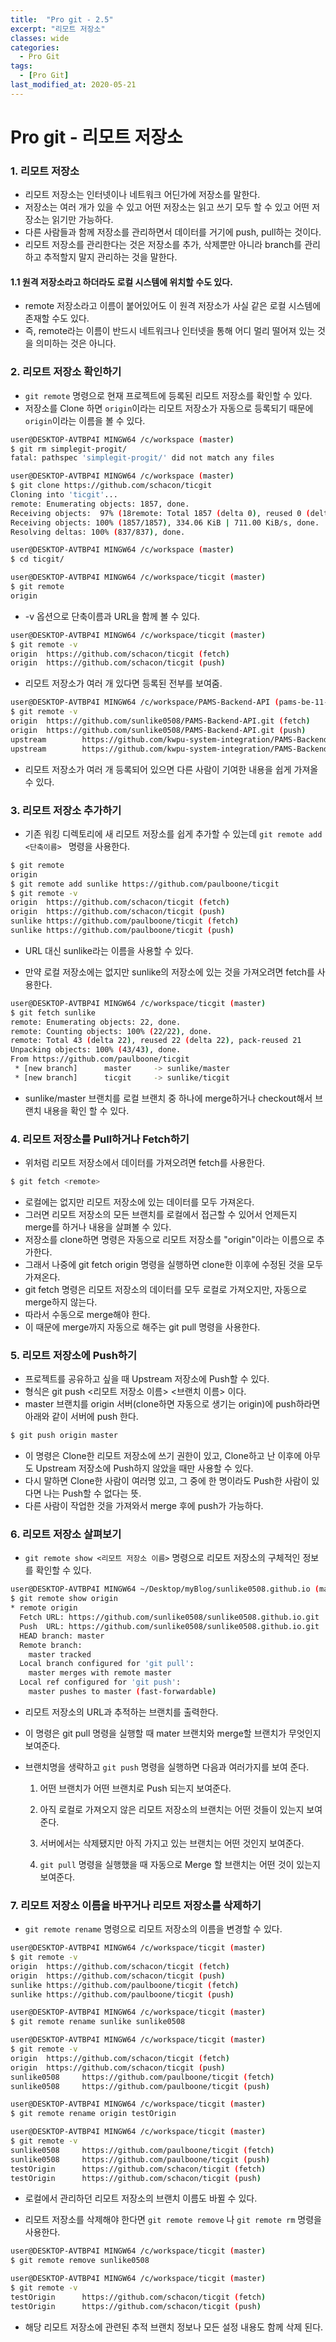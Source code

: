 ```yaml
---
title:  "Pro git - 2.5"
excerpt: "리모트 저장소"
classes: wide
categories:
  - Pro Git
tags:
  - [Pro Git]
last_modified_at: 2020-05-21
---
```




# Pro git - 리모트 저장소

### 1. 리모트 저장소

* 리모트 저장소는 인터넷이나 네트워크 어딘가에 저장소를 말한다.
* 저장소는 여러 개가 있을 수 있고 어떤 저장소는 읽고 쓰기 모두 할 수 있고 어떤 저장소는 읽기만 가능하다.
* 다른 사람들과 함께 저장소를 관리하면서 데이터를 거기에 push, pull하는 것이다.
* 리모트 저장소를 관리한다는 것은 저장소를 추가, 삭제뿐만 아니라 branch를 관리하고 추적할지 말지 관리하는 것을 말한다.



#### 1.1 원격 저장소라고 하더라도 로컬 시스템에 위치할 수도 있다.

* remote 저장소라고 이름이 붙어있어도 이 원격 저장소가 사실 같은 로컬 시스템에 존재할 수도 있다.
* 즉, remote라는 이름이 반드시 네트워크나 인터넷을 통해 어디 멀리 떨어져 있는 것을 의미하는 것은 아니다.



### 2. 리모트 저장소 확인하기

* `git remote` 명령으로 현재 프로젝트에 등록된 리모트 저장소를 확인할 수 있다.
* 저장소를 Clone 하면 `origin`이라는 리모트 저장소가 자동으로 등록되기 때문에 `origin`이라는 이름을 볼 수 있다.

```bash
user@DESKTOP-AVTBP4I MINGW64 /c/workspace (master)
$ git rm simplegit-progit/
fatal: pathspec 'simplegit-progit/' did not match any files

user@DESKTOP-AVTBP4I MINGW64 /c/workspace (master)
$ git clone https://github.com/schacon/ticgit
Cloning into 'ticgit'...
remote: Enumerating objects: 1857, done.
Receiving objects:  97% (18remote: Total 1857 (delta 0), reused 0 (delta 0), pack-reused 1857
Receiving objects: 100% (1857/1857), 334.06 KiB | 711.00 KiB/s, done.
Resolving deltas: 100% (837/837), done.

user@DESKTOP-AVTBP4I MINGW64 /c/workspace (master)
$ cd ticgit/

user@DESKTOP-AVTBP4I MINGW64 /c/workspace/ticgit (master)
$ git remote
origin
```

* -v 옵션으로 단축이름과 URL을 함께 볼 수 있다.

```bash
user@DESKTOP-AVTBP4I MINGW64 /c/workspace/ticgit (master)
$ git remote -v
origin  https://github.com/schacon/ticgit (fetch)
origin  https://github.com/schacon/ticgit (push)
```

* 리모트 저장소가 여러 개 있다면 등록된 전부를 보여줌. 

```bash
user@DESKTOP-AVTBP4I MINGW64 /c/workspace/PAMS-Backend-API (pams-be-11-create-paymentList-api-test-code-function)
$ git remote -v
origin  https://github.com/sunlike0508/PAMS-Backend-API.git (fetch)
origin  https://github.com/sunlike0508/PAMS-Backend-API.git (push)
upstream        https://github.com/kwpu-system-integration/PAMS-Backend-API.git (fetch)
upstream        https://github.com/kwpu-system-integration/PAMS-Backend-API.git (push)
```

* 리모트 저장소가 여러 개 등록되어 있으면 다른 사람이 기여한 내용을 쉽게 가져올 수 있다.



### 3. 리모트 저장소 추가하기

* 기존 워킹 디렉토리에 새 리모트 저장소를 쉽게 추가할 수 있는데 `git remote add <단축이름> ` 명령을 사용한다.

```bash
$ git remote
origin
$ git remote add sunlike https://github.com/paulboone/ticgit
$ git remote -v
origin	https://github.com/schacon/ticgit (fetch)
origin	https://github.com/schacon/ticgit (push)
sunlike	https://github.com/paulboone/ticgit (fetch)
sunlike	https://github.com/paulboone/ticgit (push)
```

* URL 대신 sunlike라는 이름을 사용할 수 있다.

* 만약 로컬 저장소에는 없지만 sunlike의 저장소에 있는 것을 가져오려면 fetch를 사용한다.

```bash
user@DESKTOP-AVTBP4I MINGW64 /c/workspace/ticgit (master)
$ git fetch sunlike
remote: Enumerating objects: 22, done.
remote: Counting objects: 100% (22/22), done.
remote: Total 43 (delta 22), reused 22 (delta 22), pack-reused 21
Unpacking objects: 100% (43/43), done.
From https://github.com/paulboone/ticgit
 * [new branch]      master     -> sunlike/master
 * [new branch]      ticgit     -> sunlike/ticgit
```

* sunlike/master 브랜치를 로컬 브랜치 중 하나에 merge하거나 checkout해서 브랜치 내용을 확인 할 수 있다.



### 4. 리모트 저장소를 Pull하거나 Fetch하기

* 위처럼 리모트 저장소에서 데이터를 가져오려면 fetch를 사용한다.

```bash
$ git fetch <remote>
```

* 로컬에는 없지만 리모트 저장소에 있는 데이터를 모두 가져온다.
* 그러면 리모트 저장소의 모든 브랜치를 로컬에서 접근할 수 있어서 언제든지 merge를 하거나 내용을 살펴볼 수 있다.
* 저장소를 clone하면 명령은 자동으로 리모트 저장소를 "origin"이라는 이름으로 추가한다.
* 그래서 나중에 git fetch origin 명령을 실행하면 clone한 이후에 수정된 것을 모두 가져온다.
* git fetch 명령은 리모트 저장소의 데이터를 모두 로컬로 가져오지만, 자동으로 merge하지 않는다.
* 따라서 수동으로 merge해야 한다.
* 이 때문에 merge까지 자동으로 해주는 git pull 명령을 사용한다.



### 5. 리모트 저장소에 Push하기

* 프로젝트를 공유하고 싶을 때 Upstream 저장소에 Push할 수 있다.
* 형식은 git push <리모트 저장소 이름> <브랜치 이름> 이다.
* master 브랜치를 origin 서버(clone하면 자동으로 생기는 origin)에 push하라면 아래와 같이 서버에 push 한다.

```bash
$ git push origin master
```

* 이 명령은 Clone한 리모트 저장소에 쓰기 권한이 있고, Clone하고 난 이후에 아무도 Upstream 저장소에 Push하지 않았을 때만 사용할 수 있다.
* 다시 말하면 Clone한 사람이 여러명 있고, 그 중에 한 명이라도 Push한 사람이 있다면 나는 Push할 수 없다는 뜻.
* 다른 사람이 작업한 것을 가져와서 merge 후에 push가 가능하다.



### 6. 리모트 저장소 살펴보기

* `git remote show <리모트 저장소 이름>` 명령으로 리모트 저장소의 구체적인 정보를 확인할 수 있다.

```bash
user@DESKTOP-AVTBP4I MINGW64 ~/Desktop/myBlog/sunlike0508.github.io (master)
$ git remote show origin
* remote origin
  Fetch URL: https://github.com/sunlike0508/sunlike0508.github.io.git
  Push  URL: https://github.com/sunlike0508/sunlike0508.github.io.git
  HEAD branch: master
  Remote branch:
    master tracked
  Local branch configured for 'git pull':
    master merges with remote master
  Local ref configured for 'git push':
    master pushes to master (fast-forwardable)
```

* 리모트 저장소의 URL과 추적하는 브랜치를 출력한다.
* 이 명령은 git pull 명령을 실행할 때 mater 브랜치와 merge할 브랜치가 무엇인지 보여준다.

* 브랜치명을 생략하고 `git push` 명령을 실행하면 다음과 여러가지를 보여 준다.

  1. 어떤 브랜치가 어떤 브랜치로 Push 되는지 보여준다.

  2. 아직 로컬로 가져오지 않은 리모트 저장소의 브랜치는 어떤 것들이 있는지 보여준다.
  3. 서버에서는 삭제됐지만 아직 가지고 있는 브랜치는 어떤 것인지 보여준다.
  4.  `git pull` 명령을 실행했을 때 자동으로 Merge 할 브랜치는 어떤 것이 있는지 보여준다.



### 7. 리모트 저장소 이름을 바꾸거나 리모트 저장소를 삭제하기

* `git remote rename` 명령으로 리모트 저장소의 이름을 변경할 수 있다.

```bash
user@DESKTOP-AVTBP4I MINGW64 /c/workspace/ticgit (master)
$ git remote -v
origin  https://github.com/schacon/ticgit (fetch)
origin  https://github.com/schacon/ticgit (push)
sunlike https://github.com/paulboone/ticgit (fetch)
sunlike https://github.com/paulboone/ticgit (push)

user@DESKTOP-AVTBP4I MINGW64 /c/workspace/ticgit (master)
$ git remote rename sunlike sunlike0508

user@DESKTOP-AVTBP4I MINGW64 /c/workspace/ticgit (master)
$ git remote -v
origin  https://github.com/schacon/ticgit (fetch)
origin  https://github.com/schacon/ticgit (push)
sunlike0508     https://github.com/paulboone/ticgit (fetch)
sunlike0508     https://github.com/paulboone/ticgit (push)

user@DESKTOP-AVTBP4I MINGW64 /c/workspace/ticgit (master)
$ git remote rename origin testOrigin

user@DESKTOP-AVTBP4I MINGW64 /c/workspace/ticgit (master)
$ git remote -v
sunlike0508     https://github.com/paulboone/ticgit (fetch)
sunlike0508     https://github.com/paulboone/ticgit (push)
testOrigin      https://github.com/schacon/ticgit (fetch)
testOrigin      https://github.com/schacon/ticgit (push)
```

* 로컬에서 관리하던 리모트 저장소의 브랜치 이름도 바뀔 수 있다.

* 리모트 저장소를 삭제해야 한다면 `git remote remove` 나 `git remote rm` 명령을 사용한다.

```bash
user@DESKTOP-AVTBP4I MINGW64 /c/workspace/ticgit (master)
$ git remote remove sunlike0508

user@DESKTOP-AVTBP4I MINGW64 /c/workspace/ticgit (master)
$ git remote -v
testOrigin      https://github.com/schacon/ticgit (fetch)
testOrigin      https://github.com/schacon/ticgit (push)
```

* 해당 리모트 저장소에 관련된 추적 브랜치 정보나 모든 설정 내용도 함께 삭제 된다.